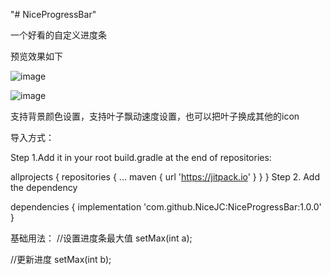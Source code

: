 "# NiceProgressBar" 

一个好看的自定义进度条

预览效果如下

![image](https://github.com/positiveBOY/NiceProgressBar/blob/master/loading1.png)

![image](https://github.com/positiveBOY/NiceProgressBar/blob/master/loading2.png)


支持背景颜色设置，支持叶子飘动速度设置，也可以把叶子换成其他的icon

导入方式：

Step 1.Add it in your root build.gradle at the end of repositories:

allprojects {
	repositories {
		...
		maven { url 'https://jitpack.io' }
	}
}
Step 2. Add the dependency

dependencies {
    implementation 'com.github.NiceJC:NiceProgressBar:1.0.0'
}

基础用法：
//设置进度条最大值
setMax(int a);

//更新进度
setMax(int b);
